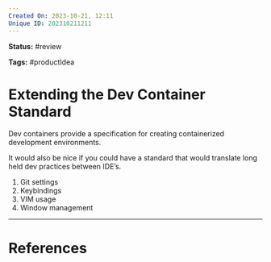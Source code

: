 ```yaml
---
Created On: 2023-10-21, 12:11
Unique ID: 202310211211
---
```

**Status:** #review 

**Tags:** #productIdea

# Extending the Dev Container Standard

Dev containers provide a specification for creating containerized development environments. 

It would also be nice if you could have a standard that would translate long held dev practices between IDE’s. 

1. Git settings 
2. Keybindings 
3. VIM usage 
4. Window management 




---
# References
